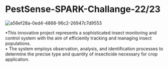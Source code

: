 # PestSense-SPARK-Challange-22/23
![a56ef28a-0ed4-4868-96c2-26947c7d9553](https://github.com/GishanDaminduDK/PestSense-SPARK-Challange-22-23/assets/124694898/e2252c70-e5a7-4da7-b515-0f73189d6222)

 •This innovative project represents a sophisticated insect monitoring and control system with the aim of efficiently tracking and managing insect populations.<br> • The system employs observation, analysis, and identification processes to determine the precise type and quantity of insecticide necessary for crop application. 
